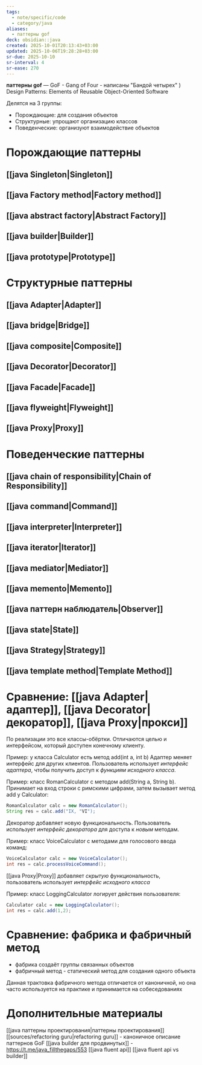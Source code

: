 ```yaml
---
tags:
  - note/specific/code
  - category/java
aliases:
  - паттерны gof
deck: obsidian::java
created: 2025-10-01T20:13:43+03:00
updated: 2025-10-06T19:28:28+03:00
sr-due: 2025-10-10
sr-interval: 4
sr-ease: 270
---
```


**паттерны gof**
—
GoF - Gang of Four - написаны "Бандой четырех" )
Design Patterns: Elements of Reusable Object-Oriented Software

Делятся на 3 группы:
- Порождающие: для создания объектов
- Структурные: упрощают организацию классов
- Поведенческие: организуют взаимодействие объектов

# Порождающие паттерны

## [[java Singleton|Singleton]]

## [[java Factory method|Factory method]]

## [[java abstract factory|Abstract Factory]]

## [[java builder|Builder]]

## [[java prototype|Prototype]]

# Структурные паттерны

## [[java Adapter|Adapter]]

## [[java bridge|Bridge]]

## [[java composite|Composite]]

## [[java Decorator|Decorator]]

## [[java Facade|Facade]]

## [[java flyweight|Flyweight]]

## [[java Proxy|Proxy]]

# Поведенческие паттерны

## [[java chain of responsibility|Chain of Responsibility]]

## [[java command|Command]]

## [[java interpreter|Interpreter]]

## [[java iterator|Iterator]]

## [[java mediator|Mediator]]

## [[java memento|Memento]]

## [[java паттерн наблюдатель|Observer]]

## [[java state|State]]

## [[java Strategy|Strategy]]

## [[java template method|Template Method]]

# Сравнение: [[java Adapter|адаптер]], [[java Decorator|декоратор]], [[java Proxy|прокси]]

По реализации это все классы-обёртки. Отличаются целью и интерфейсом, который доступен конечному клиенту.

Пример: у класса Calculator есть метод add(int a, int b)
Адаптер меняет интерфейс для других клиентов. Пользователь использует *интерфейс адаптера*, чтобы получить доступ к *функциям исходного класса*.

Пример: класс RomanCalculator с методом add(String a, String b). Принимает на вход строки с римскими цифрами, затем вызывает метод add у Calculator:
```java
RomanCalculator calc = new RomanCalculator();
String res = calc.add("IX, "VI");
```
Декоратор добавляет новую функциональность. Пользователь использует *интерфейс декоратора* для доступа к *новым* методам.

Пример: класс VoiceCalculator с методами для голосового ввода команд:
```java
VoiceCalculator calc = new VoiceCalculator();
int res = calc.processVoiceCommand();
```
[[java Proxy|Proxy]] добавляет *скрытую* функциональность, пользователь использует *интерфейс исходного класса*

Пример: класс LoggingCalculator логирует действия пользователя:
```java
Calculator calc = new LoggingCalculator();
int res = calc.add(1,2);
```

# Сравнение: фабрика и фабричный метод

- фабрика создаёт группы связанных объектов
- фабричный метод - статический метод для создания одного объекта

Данная трактовка фабричного метода отличается от каноничной, но она часто используется на практике и принимается на собеседованиях

# Дополнительные материалы
[[java паттерны проектирования|паттерны проектирования]]
[[sources/refactoring guru|refactoring guru]] - каноничное описание паттернов GoF
[[java builder для продвинутых]] - https://t.me/java_fillthegaps/553
[[java fluent api]]
[[java fluent api vs builder]]
